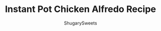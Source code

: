 ---
layout: ../../layouts/MarkdownPostLayout.astro
title: Instant Pot Chicken Alfredo Recipe
author: ShugarySweets
pubDate: 2019-01-01
description: "Ready in under 30 minutes, this delicious Instant Pot Chicken Alfredo recipe has become part of our monthly meal rotation! Ive even got the skinny on how to lighten it up!"
image_url: https://www.shugarysweets.com/wp-content/uploads/2018/11/instant-pot-chicken-alfredo-1.jpg
tags: ["Main Dish","Italian"]
calories: 477
protein: 34
carbohydrates: 20
fats: 28
fiber: 1
ingredients: ["1 1/2 cups chicken broth","1 1/2 cups heavy whipping cream","1 teaspoon pressed garlic ","1/2 pound fettuccini noodles, broken in half","1 pound chicken breast","1 cup shredded parmesan cheese","salt and pepper, to taste"]
serves: 6
time: "18 minutes"
prepTime: "2 minutes"
instructions: ["First, set your Pressure Cooker on your counter and plug it in. Find a safe spot that when you release the pressure, you have clearance above.","Next, layer your ingredients in the order specified. This makes a difference. Start by adding your chicken broth, then heavy whipping cream, and fresh pressed garlic.","Do not stir. Next, break your fettuccine noodles in half. This helps them fit in the pressure cooker. Place them in your milk and broth mixture gently, moving around slightly until they are covered completely.","Top with 1 pound fresh chicken breast (or frozen actually works with this recipe too). Lay over the top (they don't need to be covered with liquid. ","Secure your lid and make sure your vent is turned to pressure (each version is different so check your manual to make sure you understand how to prep your Instant Pot for cooking).","Set your Instant Pot for \"Manual\" for 8 minutes. Allow it to come to pressure, then the timer will count down the 8 minutes.","Once the 8 minutes are done, allow it to \"NATURALLY\" release (meaning don't touch it) for an additional 8 minutes. Once that time is up, do a QUICK RELEASE.","Open carefully (away from your face so the steam doesn't burn you)! Remove the chicken (to shred it, or slice it). Then add the parmesan cheese. I use freshly shredded parmesan (not the green can stuff). Stir your noodles with the cheese, then add back your chicken. Salt and pepper, generously, to taste.","Allow it to sit for about 1 or 2 minutes to thicken if needed."]
nutrition: ["477 calories","20 grams carbohydrates","142 milligrams cholesterol","28 grams fat","1 grams fiber","34 grams protein","17 grams saturated fat","580 milligrams sodium","3 grams sugar","1 grams trans fat","9 grams unsaturated fat"]
---